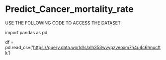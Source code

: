 # Predict_Cancer_mortality_rate
USE THE FOLLOWING CODE TO ACCESS THE DATASET:

import pandas as pd

df = pd.read_csv('https://query.data.world/s/xlh353wvypzveoxm7h4u4c6hnucftk')
